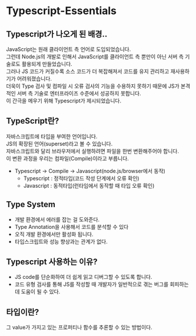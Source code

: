 # Typescript-Essentials

## Typescript가 나오게 된 배경..

JavaScript는 원래 클라이언트 측 언어로 도입되었습니다.  
그런데 Node.js의 개발로 인해서 JavaScript를 클라이언트 측 뿐만이 아닌 서버 측 기술로도 활용되게 만들었습니다.  
그러나 JS 코드가 커질수록 소스 코드가 더 복잡해져서 코드를 유지 관리하고 재사용하기가 어려워졌습니다.  
더욱이 Type 검사 및 컴파일 시 오류 검사의 기능을 수용하지 못하기 때문에 JS가 본격적인 서버 측 기술로 엔터프라이즈 수준에서 성공하지 못합니다.  
이 간극을 메우기 위해 Typescript가 제시되었습니다.

## TypeScript란?

자바스크립트에 타입을 부여한 언어입니다.  
JS의 확장된 언어(superset)라고 볼 수 있습니다.  
자바스크립트와 달리 브라우저에서 실행하려면 파일을 한번 변환해주어야 합니다.  
이 변환 과정을 우리는 컴파일(Compile)이라고 부릅니다.

- Typescript -> Compile -> Javascript(node.js/browser에서 동작)
  - Typescript : 정적타입(코드 작성 단계에서 오류 확인)
  - Javascript : 동적타입(런타임에서 동작할 때 타입 오류 확인)
 
## Type System

- 개발 환경에서 에러를 잡는 걸 도와준다.
- Type Annotation을 사용해서 코드를 분석할 수 있다
- 오직 개발 환경에서만 활성화 됩니다.
- 타입스크립트와 성능 향상과는 관계가 없다.

## Typescript 사용하는 이유?

- JS code를 단순화하여 더 쉽게 읽고 디버그할 수 있도록 합니다.
- 코드 유형 검사를 통해 JS를 작성할 때 개발자가 일반적으로 겪는 버그를 회피하는데 도움이 될 수 있다.

## 타입이란?

그 value가 가지고 있는 프로퍼티나 함수를 추론할 수 있는 방법이다.
